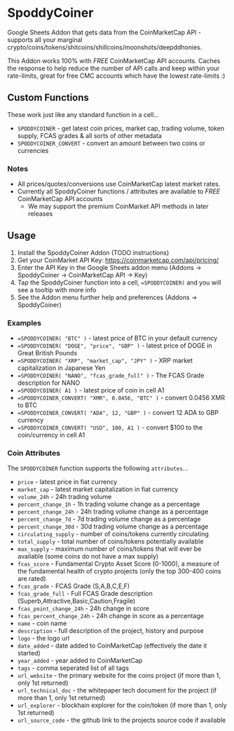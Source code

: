 # SpoddyCoiner

Google Sheets Addon that gets data from the CoinMarketCap API - supports all your marginal crypto/coins/tokens/shitcoins/shillcoins/moonshots/deepddhonies. 

This Addon works 100% with *FREE* CoinMarketCap API accounts. Caches the response to help reduce the number of API calls and keep within your rate-limits, great for free CMC accounts which have the lowest rate-limits :)


## Custom Functions

These work just like any standard function in a cell...

* `SPODDYCOINER` - get latest coin prices, market cap, trading volume, token supply, FCAS grades & all sorts of other metadata
* `SPODDYCOINER_CONVERT` - convert an amount between two coins or currencies

### Notes

* All prices/quotes/conversions use CoinMarketCap latest market rates.
* Currently all SpoddyCoiner functions / attributes are available to *FREE* CoinMarketCap API accounts
    * We may support the premium CoinMarket API methods in later releases


## Usage

1. Install the SpoddyCoiner Addon (TODO instructions)
3. Get your CoinMarket API Key: https://coinmarketcap.com/api/pricing/
4. Enter the API Key in the Google Sheets addon menu (Addons -> SpoddyCoiner -> CoinMarketCap API -> Key)
5. Tap the SpoddyCoiner function into a cell, `=SPODDYCOINER(` and you will see a tooltip with more info
6. See the Addon menu further help and preferences (Addons -> SpoddyCoiner)


### Examples

* `=SPODDYCOINER( "BTC" )` - latest price of BTC in your default currency
* `=SPODDYCOINER( "DOGE", "price", "GBP" )` - latest price of DOGE in Great British Pounds
* `=SPODDYCOINER( "XRP", "market_cap", "JPY" )` - XRP market capitalization in Japanese Yen
* `=SPODDYCOINER( "NANO", "fcas_grade_full" )` - The FCAS Grade description for NANO
* `=SPODDYCOINER( A1 )` - latest price of coin in cell A1
* `=SPODDYCOINER_CONVERT( "XMR", 0.0456, "BTC" )` - convert 0.0456 XMR to BTC
* `=SPODDYCOINER_CONVERT( "ADA", 12, "GBP" )` - convert 12 ADA to GBP currency
* `=SPODDYCOINER_CONVERT( "USD", 100, A1 )` - convert $100 to the coin/currency in cell A1


### Coin Attributes

The `SPODDYCOINER` function supports the following `attributes`...

* `price` - latest price in fiat currency
* `market_cap` - latest market capitalization in fiat currency
* `volume_24h` - 24h trading volume
* `percent_change_1h` - 1h trading volume change as a percentage
* `percent_change_24h` - 24h trading volume change as a percentage
* `percent_change_7d` - 7d trading volume change as a percentage
* `percent_change_30d` - 30d trading volume change as a percentage
* `circulating_supply` - number of coins/tokens currently circulating
* `total_supply` - total number of coins/tokens potentially available
* `max_supply` - maximum number of coins/tokens that will ever be available (some coins do not have a max supply)
* `fcas_score` - Fundamental Crypto Asset Score (0-1000), a measure of the fundamental health of crypto projects (only the top 300-400 coins are rated)
* `fcas_grade` -  FCAS Grade (S,A,B,C,E,F)
* `fcas_grade_full` - Full FCAS Grade description (Superb,Attractive,Basic,Caution,Fragile)
* `fcas_point_change_24h` - 24h change in score
* `fcas_percent_change_24h` - 24h change in score as a percentage
* `name` - coin name
* `description` - full description of the project, history and purpose
* `logo` - the logo url
* `date_added` - date added to CoinMarketCap (effectively the date it started)
* `year_added` - year added to CoinMarketCap
* `tags` - comma seperated list of all tags
* `url_website` - the primary website for the coins project (if more than 1, only 1st returned)
* `url_technical_doc` - the whitepaper tech document for the project (if more than 1, only 1st returned)
* `url_explorer` - blockhain explorer for the coin/token (if more than 1, only 1st returned)
* `url_source_code` - the github link to the projects source code if available